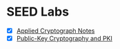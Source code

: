 # SEED Labs

* [x] [Applied Cryptograph Notes](./seedlabs/applied-crypto/notes.md)
* [x] [Public-Key Cryptography and PKI](./seedlabs/public-key-cryptography-and-pki/notes.md)
